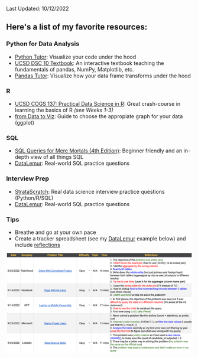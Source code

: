Last Updated: 10/12/2022

## Here's a list of my favorite resources:


### Python for Data Analysis
  - [Python Tutor](https://pythontutor.com): Visualize your code under the hood
  - [UCSD DSC 10 Textbook](https://notes.dsc10.com/front.html): An interactive textbook teaching the fundamentals of pandas, NumPy, Matplotlib, etc. 
  - [Pandas Tutor](https://pandastutor.com): Visualize how your data frame transforms under the hood

### R
  - [UCSD COGS 137: Practical Data Science in R](https://cogs137.github.io/website/syllabus/): Great crash-course in learning the basics of R *(see Weeks 1-3)*
  - [from Data to Viz](https://www.data-to-viz.com): Guide to choose the appropiate graph for your data (ggplot)

### SQL
  - [SQL Queries for Mere Mortals (4th Edition)](https://www.amazon.com/SQL-Queries-Mere-Mortals-Hands/dp/0134858336/ref=pd_lpo_1?pd_rd_i=0134858336&psc=1): Beginner friendly and an in-depth view of all things SQL 
  - [DataLemur](https://datalemur.com): Real-world SQL practice questions 

### Interview Prep
  - [StrataScratch](https://www.stratascratch.com): Real data science interview practice questions (Python/R/SQL)
  - [DataLemur](https://datalemur.com): Real-world SQL practice questions

### Tips
  - Breathe and go at your own pace
  - Create a tracker spreadsheet (see my [DataLemur](https://datalemur.com) example below) and include [reflections](https://dandkim.com/leetcode-effectively/#reflections)
           
 <p align="center">
  <img src="https://github.com/bzekeria/bzekeria.github.io/blob/master/assets/img/reflections.png" width="500"/>
</p>
